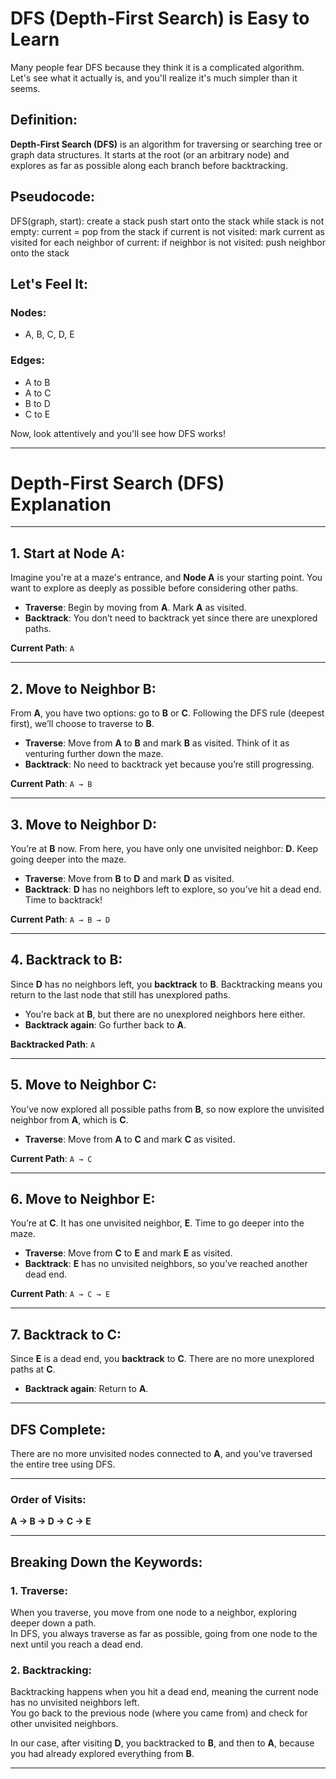 # DFS (Depth-First Search) is Easy to Learn

Many people fear DFS because they think it is a complicated algorithm. Let's see what it actually is, and you'll realize it's much simpler than it seems.

## Definition:

**Depth-First Search (DFS)** is an algorithm for traversing or searching tree or graph data structures. It starts at the root (or an arbitrary node) and explores as far as possible along each branch before backtracking.

## Pseudocode:

DFS(graph, start):
    create a stack
    push start onto the stack
    while stack is not empty:
        current = pop from the stack
        if current is not visited:
            mark current as visited
            for each neighbor of current:
                if neighbor is not visited:
                    push neighbor onto the stack


## Let's Feel It:


### Nodes:
- A, B, C, D, E

### Edges:
- A to B
- A to C
- B to D
- C to E

Now, look attentively and you'll see how DFS works!

---



# Depth-First Search (DFS) Explanation

---

## 1. Start at Node A:

Imagine you're at a maze's entrance, and **Node A** is your starting point. You want to explore as deeply as possible before considering other paths.

- **Traverse**: Begin by moving from **A**. Mark **A** as visited.
- **Backtrack**: You don’t need to backtrack yet since there are unexplored paths.

**Current Path**: `A`

---

## 2. Move to Neighbor B:

From **A**, you have two options: go to **B** or **C**. Following the DFS rule (deepest first), we’ll choose to traverse to **B**.

- **Traverse**: Move from **A** to **B** and mark **B** as visited. Think of it as venturing further down the maze.
- **Backtrack**: No need to backtrack yet because you’re still progressing.

**Current Path**: `A → B`

---

## 3. Move to Neighbor D:

You’re at **B** now. From here, you have only one unvisited neighbor: **D**. Keep going deeper into the maze.

- **Traverse**: Move from **B** to **D** and mark **D** as visited.
- **Backtrack**: **D** has no neighbors left to explore, so you’ve hit a dead end. Time to backtrack!

**Current Path**: `A → B → D`

---

## 4. Backtrack to B:

Since **D** has no neighbors left, you **backtrack** to **B**. Backtracking means you return to the last node that still has unexplored paths.

- You’re back at **B**, but there are no unexplored neighbors here either.
- **Backtrack again**: Go further back to **A**.

**Backtracked Path**: `A`

---

## 5. Move to Neighbor C:

You’ve now explored all possible paths from **B**, so now explore the unvisited neighbor from **A**, which is **C**.

- **Traverse**: Move from **A** to **C** and mark **C** as visited.

**Current Path**: `A → C`

---

## 6. Move to Neighbor E:

You’re at **C**. It has one unvisited neighbor, **E**. Time to go deeper into the maze.

- **Traverse**: Move from **C** to **E** and mark **E** as visited.
- **Backtrack**: **E** has no unvisited neighbors, so you’ve reached another dead end.

**Current Path**: `A → C → E`

---

## 7. Backtrack to C:

Since **E** is a dead end, you **backtrack** to **C**. There are no more unexplored paths at **C**.
- **Backtrack again**: Return to **A**.

---

## DFS Complete:

There are no more unvisited nodes connected to **A**, and you’ve traversed the entire tree using DFS.

---

### Order of Visits:
**A → B → D → C → E**

---

## Breaking Down the Keywords:

### 1. **Traverse**:
When you traverse, you move from one node to a neighbor, exploring deeper down a path.  
In DFS, you always traverse as far as possible, going from one node to the next until you reach a dead end.

### 2. **Backtracking**:
Backtracking happens when you hit a dead end, meaning the current node has no unvisited neighbors left.  
You go back to the previous node (where you came from) and check for other unvisited neighbors.

In our case, after visiting **D**, you backtracked to **B**, and then to **A**, because you had already explored everything from **B**.

---

